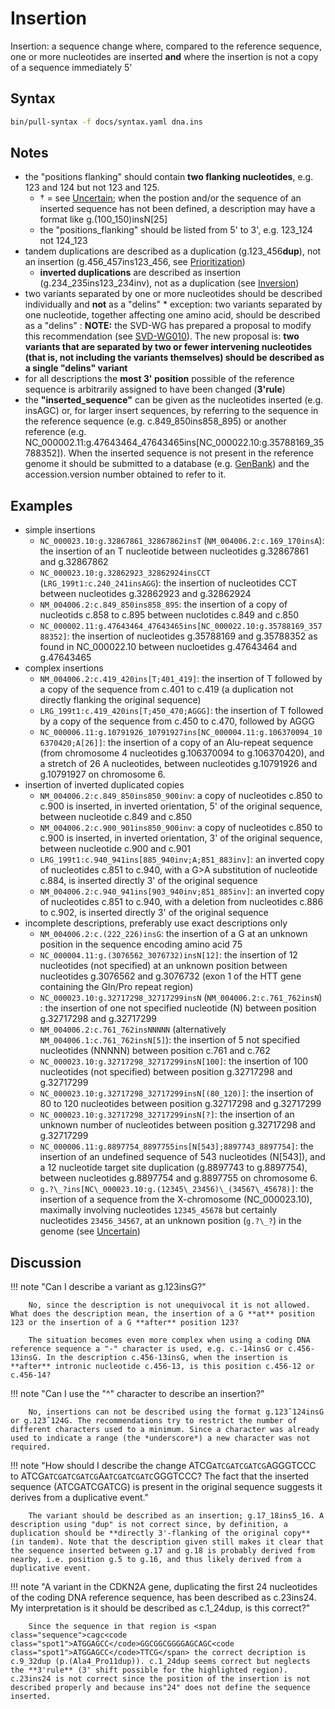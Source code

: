 # Insertion

<!-- ## Definition -->

Insertion: a sequence change where, compared to the reference sequence, one or more nucleotides are inserted **and** where the insertion is not a copy of a sequence immediately 5'

## Syntax

```sh exec="true"
bin/pull-syntax -f docs/syntax.yaml dna.ins
```

## Notes

- the "positions flanking" should contain **two flanking nucleotides**, e.g. 123 and 124 but not 123 and 125.
    - † = see [Uncertain](../uncertain.md); when the postion and/or the sequence of an inserted sequence has not been defined, a description may have a format like g.(100_150)insN[25]
    - the "positions_flanking" should be listed from 5' to 3', e.g. 123_124 not 124_123
- tandem duplications are described as a duplication (g.123_456**dup**), not an insertion (g.456_457ins123_456, see [Prioritization](../general.md))
    - **inverted duplications** are described as insertion (g.234_235ins123_234inv), not as a duplication (see [Inversion](inversion.md))
- two variants separated by one or more nucleotides should be described individually and **not** as a "delins" \* exception: two variants separated by one nucleotide, together affecting one amino acid, should be described as a "delins" : **NOTE:** the SVD-WG has prepared a proposal to modify this recommendation (see [SVD-WG010](../../consultation/SVD-WG010.md)). The new proposal is: **two variants that are separated by two or fewer intervening nucleotides (that is, not including the variants themselves) should be described as a single "delins" variant**
- for all descriptions the **most 3' position** possible of the reference sequence is arbitrarily assigned to have been changed (**3'rule**)
- the **"inserted_sequence"** can be given as the nucleotides inserted (e.g. insAGC) or, for larger insert sequences, by referring to the sequence in the reference sequence (e.g. c.849_850ins858_895) or another reference (e.g. NC_000002.11:g.47643464_47643465ins[NC\_000022.10:g.35788169\_35788352]). When the inserted sequence is not present in the reference genome it should be submitted to a database (e.g. [GenBank](http://www.ncbi.nlm.nih.gov/genbank/submit/)) and the accession.version number obtained to refer to it.

## Examples

- simple insertions
    - `NC_000023.10:g.32867861_32867862insT` (`NM_004006.2:c.169_170insA`): the insertion of an T nucleotide between nucleotides g.32867861 and g.32867862
    - `NC_000023.10:g.32862923_32862924insCCT` (`LRG_199t1:c.240_241insAGG`): the insertion of nucleotides CCT between nucleotides g.32862923 and g.32862924
    - `NM_004006.2:c.849_850ins858_895`: the insertion of a copy of nucleotids c.858 to c.895 between nuclotides c.849 and c.850
    - `NC_000002.11:g.47643464_47643465ins[NC_000022.10:g.35788169_35788352]`: the insertion of nucleotides g.35788169 and g.35788352 as found in NC_000022.10 between nucloetides g.47643464 and g.47643465
- complex insertions
    - `NM_004006.2:c.419_420ins[T;401_419]`: the insertion of T followed by a copy of the sequence from c.401 to c.419 (a duplication not directly flanking the original sequence)
    - `LRG_199t1:c.419_420ins[T;450_470;AGGG]`: the insertion of T followed by a copy of the sequence from c.450 to c.470, followed by AGGG
    - `NC_000006.11:g.10791926_10791927ins[NC_000004.11:g.106370094_106370420;A[26]]`: the insertion of a copy of an Alu-repeat sequence (from chromosome 4 nucleotides g.106370094 to g.106370420), and a stretch of 26 A nucleotides, between nucleotides g.10791926 and g.10791927 on chromosome 6.
- insertion of inverted duplicated copies
    - `NM_004006.2:c.849_850ins850_900inv`: a copy of nucleotides c.850 to c.900 is inserted, in inverted orientation, 5' of the original sequence, between nucleotide c.849 and c.850
    - `NM_004006.2:c.900_901ins850_900inv`: a copy of nucleotides c.850 to c.900 is inserted, in inverted orientation, 3' of the original sequence, between nucleotide c.900 and c.901
    - `LRG_199t1:c.940_941ins[885_940inv;A;851_883inv]`: an inverted copy of nucleotides c.851 to c.940, with a G>A substitution of nucleotide c.884, is inserted directly 3' of the original sequence
    - `NM_004006.2:c.940_941ins[903_940inv;851_885inv]`: an inverted copy of nucleotides c.851 to c.940, with a deletion from nucleotides c.886 to c.902, is inserted directly 3' of the original sequence
- incomplete descriptions, preferably use exact descriptions only
    - `NM_004006.2:c.(222_226)insG`: the insertion of a G at an unknown position in the sequence encoding amino acid 75
    - `NC_000004.11:g.(3076562_3076732)insN[12]`: the insertion of 12 nucleotides (not specified) at an unknown position between nucleotides g.3076562 and g.3076732 (exon 1 of the HTT gene containing the Gln/Pro repeat region)
    - `NC_000023.10:g.32717298_32717299insN` (`NM_004006.2:c.761_762insN`) : the insertion of one not specified nucleotide (N) between position g.32717298 and g.32717299
    - `NM_004006.2:c.761_762insNNNNN` (alternatively `NM_004006.1:c.761_762insN[5]`): the insertion of 5 not specified nucleotides (NNNNN) between position c.761 and c.762
    - `NC_000023.10:g.32717298_32717299insN[100]`: the insertion of 100 nucleotides (not specified) between position g.32717298 and g.32717299
    - `NC_000023.10:g.32717298_32717299insN[(80_120)]`: the insertion of 80 to 120 nucleotides between position g.32717298 and g.32717299
    - `NC_000023.10:g.32717298_32717299insN[?]`: the insertion of an unknown number of nucleotides between position g.32717298 and g.32717299
    - `NC_000006.11:g.8897754_8897755ins[N[543];8897743_8897754]`: the insertion of an undefined sequence of 543 nucleotides (N[543]), and a 12 nucleotide target site duplication (g.8897743 to g.8897754), between nucleotides g.8897754 and g.8897755 on chromosome 6.
    - `g.?\_?ins[NC\_000023.10:g.(12345\_23456)\_(34567\_45678)]`: the insertion of a sequence from the X-chromosome (NC_000023.10), maximally involving nucleotides `12345_45678` but certainly nucleotides `23456_34567`, at an unknown position (`g.?\_?`) in the genome (see [Uncertain](../uncertain.md))

## Discussion

!!! note "Can I describe a variant as g.123insG?"

        No, since the description is not unequivocal it is not allowed. What does the description mean, the insertion of a G **at** position 123 or the insertion of a G **after** position 123?

        The situation becomes even more complex when using a coding DNA reference sequence a "-" character is used, e.g. c.-14insG or c.456-13insG. In the description c.456-13insG, when the insertion is **after** intronic nucleotide c.456-13, is this position c.456-12 or c.456-14?

!!! note "Can I use the "^" character to describe an insertion?"

        No, insertions can not be described using the format g.123ˆ124insG or g.123ˆ124G. The recommendations try to restrict the number of different characters used to a minimum. Since a character was already used to indicate a range (the *underscore*) a new character was not required.

!!! note "How should I describe the change <span class="sequence">ATCG<code class="spot1">ATCGATCGATCG</code>AGGGTCCC</span> to <span class="sequence">ATCG<code class="spot1">ATCGATCGATCG</code>A<code class="spot1">ATCGATCGATC</code>GGGTCCC</span>? The fact that the inserted sequence (ATCGATCGATCG) is present in the original sequence suggests it derives from a duplicative event."

        The variant should be described as an insertion; g.17_18ins5_16. A description using "dup" is not correct since, by definition, a duplication should be **directly 3'-flanking of the original copy** (in tandem). Note that the description given still makes it clear that the sequence inserted between g.17 and g.18 is probably derived from nearby, i.e. position g.5 to g.16, and thus likely derived from a duplicative event.

!!! note "A variant in the CDKN2A gene, duplicating the first 24 nucleotides of the coding DNA reference sequence, has been described as c.23ins24. My interpretation is it should be described as c.1_24dup, is this correct?"

        Since the sequence in that region is <span class="sequence">cagc<code class="spot1">ATGGAGCC</code>GGCGGCGGGGAGCAGC<code class="spot1">ATGGAGCC</code>TTCG</span> the correct decription is c.9_32dup (p.(Ala4_Pro11dup)). c.1_24dup seems correct but neglects the **3'rule** (3' shift possible for the highlighted region). c.23ins24 is not correct since the position of the insertion is not described properly and because ins"24" does not define the sequence inserted.
